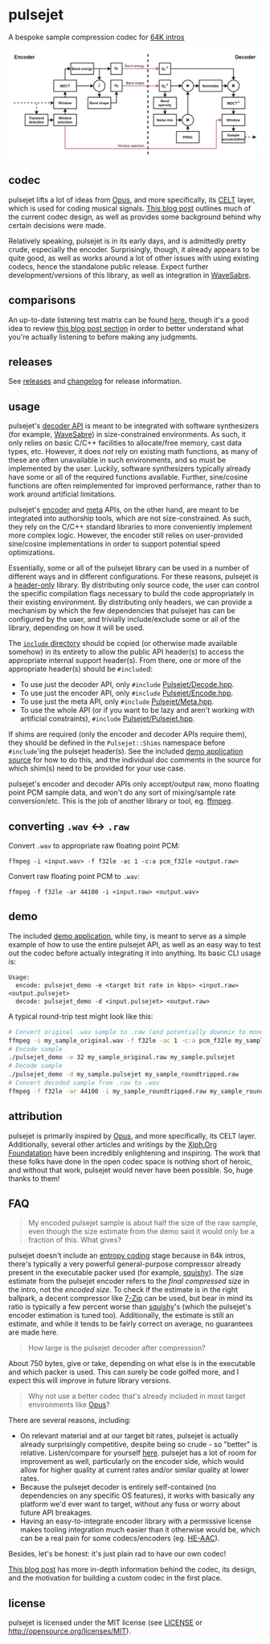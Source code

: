 # pulsejet

A bespoke sample compression codec for [64K intros](https://en.wikipedia.org/wiki/64K_intro)

![pulsejet codec overview](media/pulsejet-g-large.png)

## codec

pulsejet lifts a lot of ideas from [Opus](https://opus-codec.org/), and more specifically, its [CELT](https://en.wikipedia.org/wiki/CELT) layer, which is used for coding musical signals. [This blog post](https://yupferris.github.io/blog/2021/06/07/pulsejet-sample-compression-codec-for-64k.html) outlines much of the current codec design, as well as provides some background behind why certain decisions were made.

Relatively speaking, pulsejet is in its early days, and is admittedly pretty crude, especially the encoder. Surprisingly, though, it already appears to be quite good, as well as works around a lot of other issues with using existing codecs, hence the standalone public release. Expect further development/versions of this library, as well as integration in [WaveSabre](https://github.com/logicomacorp/WaveSabre).

## comparisons

An up-to-date listening test matrix can be found [here](http://logicoma.io/pulsejet/), though it's a good idea to review [this blog post section](https://yupferris.github.io/blog/2021/06/07/pulsejet-sample-compression-codec-for-64k.html#results) in order to better understand what you're actually listening to before making any judgments.

## releases

See [releases](https://github.com/logicomacorp/pulsejet/releases) and [changelog](https://github.com/logicomacorp/pulsejet/blob/master/CHANGELOG.md) for release information.

## usage

pulsejet's [decoder API](include/Pulsejet/Decode.hpp) is meant to be integrated with software synthesizers (for example, [WaveSabre](https://github.com/logicomacorp/WaveSabre)) in size-constrained environments. As such, it only relies on basic C/C++ facilities to allocate/free memory, cast data types, etc. However, it does _not_ rely on existing math functions, as many of these are often unavailable in such environments, and so must be implemented by the user. Luckily, software synthesizers typically already have some or all of the required functions available. Further, sine/cosine functions are often reimplemented for improved performance, rather than to work around artificial limitations.

pulsejet's [encoder](include/Pulsejet/Encode.hpp) and [meta](include/Pulsejet/Meta.hpp) APIs, on the other hand, are meant to be integrated into authorship tools, which are not size-constrained. As such, they rely on the C/C++ standard libraries to more conveniently implement more complex logic. However, the encoder still relies on user-provided sine/cosine implementations in order to support potential speed optimizations.

Essentially, some or all of the pulsejet library can be used in a number of different ways and in different configurations. For these reasons, pulsejet is a [header-only](https://en.wikipedia.org/wiki/Header-only) library. By distributing only source code, the user can control the specific compilation flags necessary to build the code appropriately in their existing environment. By distributing only headers, we can provide a mechanism by which the few dependencies that pulsejet has can be configured by the user, and trivially include/exclude some or all of the library, depending on how it will be used.

The [`include` directory](include/) should be copied (or otherwise made available somehow) in its entirety to allow the public API header(s) to access the appropriate internal support header(s). From there, one or more of the appropriate header(s) should be `#include`d:
 - To use just the decoder API, only `#include` [Pulsejet/Decode.hpp](include/Pulsejet/Decode.hpp).
 - To use just the encoder API, only `#include` [Pulsejet/Encode.hpp](include/Pulsejet/Encode.hpp).
 - To use just the meta API, only `#include` [Pulsejet/Meta.hpp](include/Pulsejet/Meta.hpp).
 - To use the whole API (or if you want to be lazy and aren't working with artificial constraints), `#include` [Pulsejet/Pulsejet.hpp](include/Pulsejet/Pulsejet.hpp).

If shims are required (only the encoder and decoder APIs require them), they should be defined in the `Pulsejet::Shims` namespace before `#include`'ing the pulsejet header(s). See the included [demo application source](demo/Demo.cpp) for how to do this, and the individual doc comments in the source for which shim(s) need to be provided for your use case.

pulsejet's encoder and decoder APIs only accept/output raw, mono floating point PCM sample data, and won't do any sort of mixing/sample rate conversion/etc. This is the job of another library or tool, eg. [ffmpeg](https://www.ffmpeg.org/).

## converting `.wav` <-> `.raw`

Convert `.wav` to appropriate raw floating point PCM:

```
ffmpeg -i <input.wav> -f f32le -ac 1 -c:a pcm_f32le <output.raw>
```

Convert raw floating point PCM to `.wav`:

```
ffmpeg -f f32le -ar 44100 -i <input.raw> <output.wav>
```

## demo

The included [demo application](demo/Demo.cpp), while tiny, is meant to serve as a simple example of how to use the entire pulsejet API, as well as an easy way to test out the codec before actually integrating it into anything. Its basic CLI usage is:

```
Usage:
  encode: pulsejet_demo -e <target bit rate in kbps> <input.raw> <output.pulsejet>
  decode: pulsejet_demo -d <input.pulsejet> <output.raw>
```

A typical round-trip test might look like this:

```bash
# Convert original .wav sample to .raw (and potentially downmix to mono, if it isn't already)
ffmpeg -i my_sample_original.wav -f f32le -ac 1 -c:a pcm_f32le my_sample_original.raw
# Encode sample
./pulsejet_demo -e 32 my_sample_original.raw my_sample.pulsejet
# Decode sample
./pulsejet_demo -d my_sample.pulsejet my_sample_roundtripped.raw
# Convert decoded sample from .raw to .wav
ffmpeg -f f32le -ar 44100 -i my_sample_roundtripped.raw my_sample_roundtripped.wav
```

## attribution

pulsejet is primarily inspired by [Opus](https://opus-codec.org/), and more specifically, its CELT layer. Additionally, several other articles and writings by the [Xiph.Org Foundatation](https://xiph.org/) have been incredibly enlightening and inspiring. The work that these folks have done in the open codec space is nothing short of heroic, and without that work, pulsejet would never have been possible. So, huge thanks to them!

## FAQ

> My encoded pulsejet sample is about half the size of the raw sample, even though the size estimate from the demo said it would only be a fraction of this. What gives?

pulsejet doesn't include an [entropy coding](https://en.wikipedia.org/wiki/Entropy_encoding) stage because in 64k intros, there's typically a very powerful general-purpose compressor already present in the executable packer used (for example, [squishy](http://logicoma.io/squishy/)). The size estimate from the pulsejet encoder refers to the _final compressed size_ in the intro, not the _encoded size_. To check if the estimate is in the right ballpark, a decent compressor like [7-Zip](https://www.7-zip.org/) can be used, but bear in mind its ratio is typically a few percent worse than [squishy](http://logicoma.io/squishy/)'s (which the pulsejet's encoder estimation is tuned too). Additionally, the estimate is still an estimate, and while it tends to be fairly correct on average, no guarantees are made here.

> How large is the pulsejet decoder after compression?

About 750 bytes, give or take, depending on what else is in the executable and which packer is used. This can surely be code golfed more, and I expect this will improve in future library versions.

> Why not use a better codec that's already included in most target environments like [Opus](https://opus-codec.org/)?

There are several reasons, including:
 - On relevant material and at our target bit rates, pulsejet is actually already surprisingly competitive, despite being so crude - so "better" is relative. Listen/compare for yourself [here](http://logicoma.io/pulsejet/). pulsejet has a lot of room for improvement as well, particularly on the encoder side, which would allow for higher quality at current rates and/or similar quality at lower rates.
 - Because the pulsejet decoder is entirely self-contained (no dependencies on any specific OS features), it works with basically any platform we'd ever want to target, without any fuss or worry about future API breakages.
 - Having an easy-to-integrate encoder library with a permissive license makes tooling integration much easier than it otherwise would be, which can be a real pain for some codecs/encoders (eg. [HE-AAC](https://en.wikipedia.org/wiki/High-Efficiency_Advanced_Audio_Coding)).

Besides, let's be honest: it's just plain rad to have our own codec!

[This blog post](https://yupferris.github.io/blog/2021/06/07/pulsejet-sample-compression-codec-for-64k.html) has more in-depth information behind the codec, its design, and the motivation for building a custom codec in the first place.

## license

pulsejet is licensed under the MIT license (see [LICENSE](LICENSE) or http://opensource.org/licenses/MIT).
